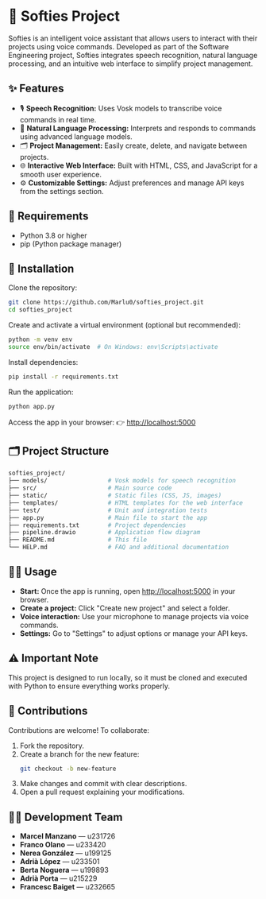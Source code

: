 # 🧠 Softies Project

Softies is an intelligent voice assistant that allows users to interact with their projects using voice commands. Developed as part of the Software Engineering project, Softies integrates speech recognition, natural language processing, and an intuitive web interface to simplify project management.

## ✨ Features
- 🎙️ **Speech Recognition:** Uses Vosk models to transcribe voice commands in real time.
- 🧠 **Natural Language Processing:** Interprets and responds to commands using advanced language models.
- 🗂️ **Project Management:** Easily create, delete, and navigate between projects.
- 🌐 **Interactive Web Interface:** Built with HTML, CSS, and JavaScript for a smooth user experience.
- ⚙️ **Customizable Settings:** Adjust preferences and manage API keys from the settings section.

## 🧰 Requirements
- Python 3.8 or higher
- pip (Python package manager)

## 🚀 Installation

Clone the repository:

```bash
git clone https://github.com/Marlu0/softies_project.git
cd softies_project
```

Create and activate a virtual environment (optional but recommended):

```bash
python -m venv env
source env/bin/activate  # On Windows: env\Scripts\activate
```

Install dependencies:

```bash
pip install -r requirements.txt
```

Run the application:

```bash
python app.py
```

Access the app in your browser:
👉 [http://localhost:5000](http://localhost:5000)

## 🗂️ Project Structure

```bash
softies_project/
├── models/                 # Vosk models for speech recognition
├── src/                    # Main source code
├── static/                 # Static files (CSS, JS, images)
├── templates/              # HTML templates for the web interface
├── test/                   # Unit and integration tests
├── app.py                  # Main file to start the app
├── requirements.txt        # Project dependencies
├── pipeline.drawio         # Application flow diagram
├── README.md               # This file
└── HELP.md                 # FAQ and additional documentation
```

## 🧑‍💻 Usage
- **Start:** Once the app is running, open [http://localhost:5000](http://localhost:5000) in your browser.
- **Create a project:** Click "Create new project" and select a folder.
- **Voice interaction:** Use your microphone to manage projects via voice commands.
- **Settings:** Go to "Settings" to adjust options or manage your API keys.

## ⚠️ Important Note
This project is designed to run locally, so it must be cloned and executed with Python to ensure everything works properly.

## 🤝 Contributions
Contributions are welcome! To collaborate:

1. Fork the repository.
2. Create a branch for the new feature:
    ```bash
    git checkout -b new-feature
    ```
3. Make changes and commit with clear descriptions.
4. Open a pull request explaining your modifications.

## 👨‍🔧 Development Team
- **Marcel Manzano** — u231726
- **Franco Olano** — u233420
- **Nerea González** — u199125
- **Adrià López** — u233501
- **Berta Noguera** — u199893
- **Adrià Porta** — u215229
- **Francesc Baiget** — u232665
```

